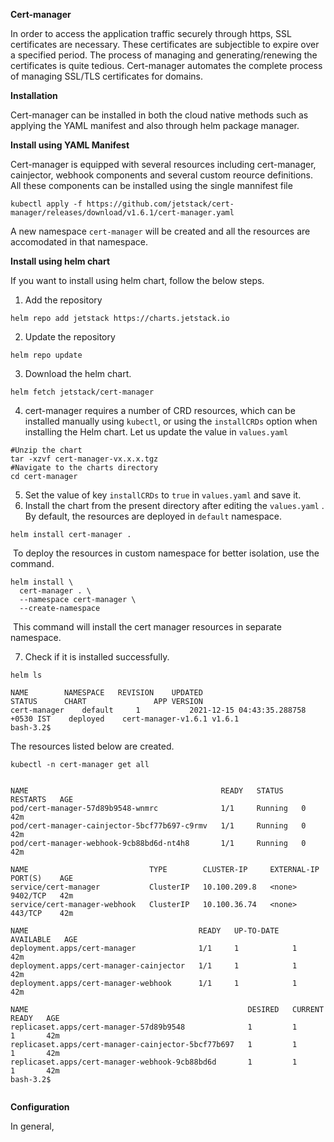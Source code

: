 **Cert-manager**

In order to access the application traffic securely through https, SSL certificates are necessary. These certificates are subjectible to expire over a specified period. The process of managing and generating/renewing the certificates is quite tedious. Cert-manager automates the complete process of managing SSL/TLS certificates for domains.

**Installation**

Cert-manager can be installed in both the cloud native methods such as applying the YAML manifest and also through helm package manager.

**Install using YAML Manifest**

Cert-manager is equipped with several resources including cert-manager, cainjector, webhook components and several custom reource definitions. All these components can be installed using the single mannifest file

```
kubectl apply -f https://github.com/jetstack/cert-manager/releases/download/v1.6.1/cert-manager.yaml
```

A new namespace `cert-manager` will be created and all the resources are accomodated in that namespace.

**Install using helm chart**

If you want to install using helm chart, follow the below steps.

1. Add the repository

```
helm repo add jetstack https://charts.jetstack.io
```

2. Update the repository

```
helm repo update
```

3. Download the helm chart.

```
helm fetch jetstack/cert-manager
```

4. cert-manager requires a number of CRD resources, which can be installed manually using `kubectl`, or using the `installCRDs` option when installing the Helm chart. Let us update the value in `values.yaml`

```
#Unzip the chart
tar -xzvf cert-manager-vx.x.x.tgz
#Navigate to the charts directory
cd cert-manager
```

5. Set the value of key `installCRDs` to `true` in `values.yaml` and save it.
6. Install the chart from the present directory after editing the `values.yaml` . By default, the resources are deployed in `default` namespace.

```
helm install cert-manager .
```

​        To deploy the resources in custom namespace for better isolation, use the command.

```
helm install \
  cert-manager . \
  --namespace cert-manager \
  --create-namespace 
```

​        This command will install the cert manager resources in separate namespace.

7. Check if it is installed successfully.

```
helm ls

NAME    	NAMESPACE	REVISION	UPDATED                             	STATUS  	CHART              	APP VERSION
cert-manager	default  	1       	2021-12-15 04:43:35.288758 +0530 IST	deployed	cert-manager-v1.6.1	v1.6.1     
bash-3.2$ 

```

The resources listed below are created.

```
kubectl -n cert-manager get all


NAME                                           READY   STATUS    RESTARTS   AGE
pod/cert-manager-57d89b9548-wnmrc              1/1     Running   0          42m
pod/cert-manager-cainjector-5bcf77b697-c9rmv   1/1     Running   0          42m
pod/cert-manager-webhook-9cb88bd6d-nt4h8       1/1     Running   0          42m

NAME                           TYPE        CLUSTER-IP     EXTERNAL-IP   PORT(S)    AGE
service/cert-manager           ClusterIP   10.100.209.8   <none>        9402/TCP   42m
service/cert-manager-webhook   ClusterIP   10.100.36.74   <none>        443/TCP    42m

NAME                                      READY   UP-TO-DATE   AVAILABLE   AGE
deployment.apps/cert-manager              1/1     1            1           42m
deployment.apps/cert-manager-cainjector   1/1     1            1           42m
deployment.apps/cert-manager-webhook      1/1     1            1           42m

NAME                                                 DESIRED   CURRENT   READY   AGE
replicaset.apps/cert-manager-57d89b9548              1         1         1       42m
replicaset.apps/cert-manager-cainjector-5bcf77b697   1         1         1       42m
replicaset.apps/cert-manager-webhook-9cb88bd6d       1         1         1       42m
bash-3.2$ 


```



**Configuration**

In general, 